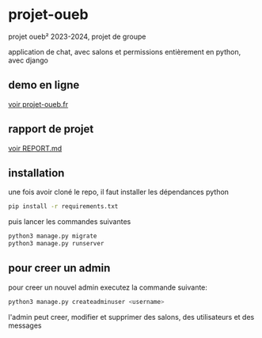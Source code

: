# projet-oueb

projet oueb² 2023-2024, projet de groupe

application de chat, avec salons et permissions
entièrement en python, avec django

## demo en ligne

[voir projet-oueb.fr](https://projet-oueb.fr)

## rapport de projet

[voir REPORT.md](REPORT.md)

## installation

une fois avoir cloné le repo, il faut installer les dépendances python

```bash
pip install -r requirements.txt
```

puis lancer les commandes suivantes

```bash
python3 manage.py migrate
python3 manage.py runserver
```

## pour creer un admin

pour creer un nouvel admin executez la commande suivante:

```bash
python3 manage.py createadminuser <username>
```

l'admin peut creer, modifier et supprimer des salons, des utilisateurs et des messages